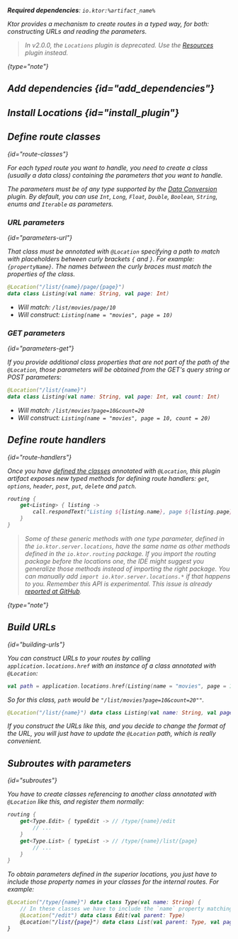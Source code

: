 [//]: # (title: Locations)

<var name="plugin_name" value="Locations"/>
<var name="package_name" value="io.ktor.server.locations"/>
<var name="artifact_name" value="ktor-server-locations"/>

<tldr>
<p>
<b>Required dependencies</b>: <code>io.ktor:%artifact_name%</code>
</p>
<var name="example_name" value="locations"/>
<include from="lib.topic" element-id="download_example"/>
<include from="lib.topic" element-id="native_server_not_supported"/>
</tldr>


Ktor provides a mechanism to create routes in a typed way, for both:
constructing URLs and reading the parameters.

> In v2.0.0, the `Locations` plugin is deprecated. Use the [Resources](type-safe-routing.md) plugin instead.
>
{type="note"}


## Add dependencies {id="add_dependencies"}

<include from="lib.topic" element-id="add_ktor_artifact_intro"/>
<include from="lib.topic" element-id="add_ktor_artifact"/>


## Install Locations {id="install_plugin"}

<include from="lib.topic" element-id="install_plugin"/>


## Define route classes
{id="route-classes"}

For each typed route you want to handle, you need to create a class (usually a data class)
containing the parameters that you want to handle.

The parameters must be of any type supported by the [Data Conversion](data-conversion.md) plugin.
By default, you can use `Int`, `Long`, `Float`, `Double`, `Boolean`, `String`, enums and `Iterable` as parameters.

### URL parameters
{id="parameters-url"}

That class must be annotated with `@Location` specifying
a path to match with placeholders between curly brackets `{` and `}`. For example: `{propertyName}`.
The names between the curly braces must match the properties of the class.

```kotlin
@Location("/list/{name}/page/{page}")
data class Listing(val name: String, val page: Int)
```

* Will match: `/list/movies/page/10`
* Will construct: `Listing(name = "movies", page = 10)`

### GET parameters
{id="parameters-get"}

If you provide additional class properties that are not part of the path of the `@Location`,
those parameters will be obtained from the GET's query string or POST parameters:

```kotlin
@Location("/list/{name}")
data class Listing(val name: String, val page: Int, val count: Int)
```

* Will match: `/list/movies?page=10&count=20`
* Will construct: `Listing(name = "movies", page = 10, count = 20)`

## Define route handlers
{id="route-handlers"}

Once you have [defined the classes](#route-classes) annotated with `@Location`,
this plugin artifact exposes new typed methods for defining route handlers:
`get`, `options`, `header`, `post`, `put`, `delete` and `patch`.

```kotlin
routing {
    get<Listing> { listing ->
        call.respondText("Listing ${listing.name}, page ${listing.page}")
    }
}
```

>Some of these generic methods with one type parameter, defined in the `io.ktor.server.locations`, have the same name as other methods defined in the `io.ktor.routing` package. If you import the routing package before the locations one, the IDE might suggest you generalize those methods instead of importing the right package. You can manually add `import io.ktor.server.locations.*` if that happens to you.
>Remember this API is experimental. This issue is already [reported at GitHub](https://github.com/ktorio/ktor/issues/368).
>
{type="note"}

## Build URLs
{id="building-urls"}

You can construct URLs to your routes by calling `application.locations.href` with
an instance of a class annotated with `@Location`:

```kotlin
val path = application.locations.href(Listing(name = "movies", page = 10, count = 20))
```

So for this class, `path` would be `"/list/movies?page=10&count=20""`.

```kotlin
@Location("/list/{name}") data class Listing(val name: String, val page: Int, val count: Int)
```

If you construct the URLs like this, and you decide to change the format of the URL,
you will just have to update the `@Location` path, which is really convenient.

## Subroutes with parameters
{id="subroutes"}

You have to create classes referencing to another class annotated with `@Location` like this, and register them normally:

```kotlin
routing {
    get<Type.Edit> { typeEdit -> // /type/{name}/edit
        // ...
    }
    get<Type.List> { typeList -> // /type/{name}/list/{page}
        // ...
    }
}
```
 
To obtain parameters defined in the superior locations, you just have to include
those property names in your classes for the internal routes. For example:

```kotlin
@Location("/type/{name}") data class Type(val name: String) {
	// In these classes we have to include the `name` property matching the parent.
	@Location("/edit") data class Edit(val parent: Type)
	@Location("/list/{page}") data class List(val parent: Type, val page: Int)
}
```